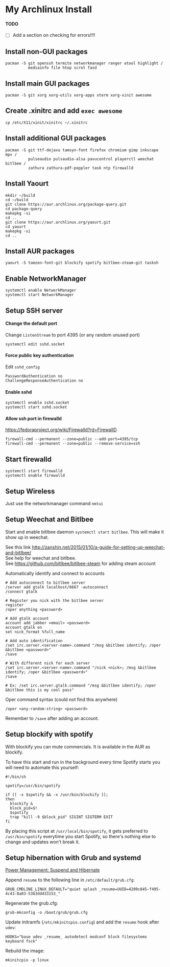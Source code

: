 # My Archlinux Install
#### TODO

- [ ] Add a section on checking for errors!!!!

## Install non-GUI packages

```
pacman -S git openssh termite networkmanager ranger atool highlight /
          mediainfo file htop scrot fasd
```

## Install main GUI packages

```
pacman -S git xorg xorg-utils xorg-apps xterm xorg-xinit awesome
```

## Create .xinitrc and add `exec awesome`

```
cp /etc/X11/xinit/xinitrc ~/.xinitrc
```

## Install additional GUI packages

```
pacman -S git ttf-dejavu tamsyn-font firefox chromium gimp inkscape mpv /
          pulseaudio pulsaudio-alsa pavucontrol playerctl weechat bitlbee /
          zathura zathura-pdf-poppler task ntp firewalld
```

## Install Yaourt

```
mkdir ~/build
cd ~/build
git clone https://aur.archlinux.org/package-query.git
cd package-query
makepkg -si
cd ..
git clone https://aur.archlinux.org/yaourt.git
cd yaourt
makepkg -si
cd ..
```

## Install AUR packages

```
yaourt -S tamzen-font-git blockify spotify bitlbee-steam-git tasksh
```

## Enable NetworkManager

```
systemctl enable NetworkManager
systemctl start NetworkManager
```

## Setup SSH server

#### Change the default port
Change `ListenStream` to port 4395 (or any random unused port)

```
systemctl edit sshd.socket
```

#### Force public key authentication

Edit `sshd_config`
```
PasswordAuthentication no
ChallengeResponseAuthentication no
```

#### Enable sshd

```
systemctl enable sshd.socket
systemctl start sshd.socket
```

#### Allow ssh port in firewalld
https://fedoraproject.org/wiki/Firewalld?rd=FirewallD

```
firewall-cmd --permanent --zone=public --add-port=4395/tcp
firewall-cmd --permanent --zone=public --remove-service=ssh
```

## Start firewalld

```
systemctl start firewalld
systemctl enable firewalld
```

## Setup Wireless

Just use the networkmanager command `nmtui`

## Setup Weechat and Bitlbee

Start and enable bitlbee daemon `systemctl start bitlbee`. This will
make it show up in weechat.

See this link http://zanshin.net/2015/01/10/a-guide-for-setting-up-weechat-and-bitlbee/  
See help for weechat and bitlbee.  
See https://github.com/bitlbee/bitlbee-steam for adding steam account  

Automatically identify and connect to accounts
```
# Add autoconnect to bitlbee server
/server add gtalk localhost/6667 -autoconnect
/connect gtalk

# Register you nick with the bitlbee server
register
/oper anything <password>

# Add gtalk account
account add jabber <email> <password>
account gtalk on
set nick_format %full_name

# Add auto identification
/set irc.server.<server-name>.command "/msg &bitlbee identify; /oper &bitlbee <password>"
/save

# With different nick for each server
/set irc.server.<server-name>.command "/nick <nick>; /msg &bitlbee identify; /oper &bitlbee <password>"
/save

# Ex: /set irc.server.gtalk.command "/msg &bitlbee identify; /oper &bitlbee this is my cool pass"
```

Oper command syntax (could not find this anywhere)
```
/oper <any-random-string> <password>
```
Remember to `/save` after adding an account.

## Setup blockify with spotify

With blockify you can mute commercials. It is available in the AUR as blockify.

To have this start and run in the background every time Spotify starts you will
need to automate this yourself:

```shell
#!/bin/sh

spotify=/usr/bin/spotify

if [[ -x $spotify && -x /usr/bin/blockify ]];
then
  blockify &
  block_pid=$!
  $spotify
  trap "kill -9 $block_pid" SIGINT SIGTERM EXIT
fi
```

By placing this script at `/usr/local/bin/spotify`, it gets preferred to
`/usr/bin/spotify` everytime you start Spotify, so there's nothing else to
change and updates won't break it.

## Setup hibernation with Grub and systemd

[Power Management: Suspend and Hibernate](https://wiki.archlinux.org/index.php/Power_management/Suspend_and_hibernate)

Append `resume` to the following line in `/etc/default/grub.cfg`:

```
GRUB_CMDLINE_LINUX_DEFAULT="quiet splash _resume=UUID=4209c845-f495-4c43-8a03-5363dd433153_"
```

Regenerate the grub.cfg:

```
grub-mkconfig -o /boot/grub/grub.cfg
```

Update initramfs (`/etc/mkinitcpio.config`) and add the `resume` hook after `udev`:

```
HOOKS="base udev _resume_ autodetect modconf block filesystems keyboard fsck"
```

Rebuild the image:

```
mkinitcpio -p linux
```
